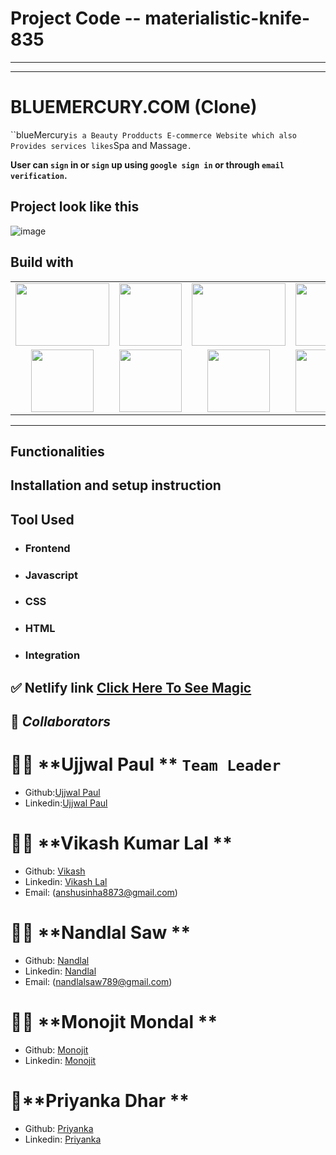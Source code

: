 # Project Code -- materialistic-knife-835

-------------------------------------------------------------------------------------------------------------------------------------------------------------
-------------------------------------------------------------------------------------------------------------------------------------------------------------

# BLUEMERCURY.COM  (Clone)


``blueMercury` is a Beauty Prodducts E-commerce Website which also Provides services likes `Spa and Massage`.`

**User can `sign` in or `sign` up using `google sign in` or through `email verification`.**

## Project look like this

<!-- ![image]() -->

![image](https://user-images.githubusercontent.com/105917542/202596419-9b1af1e5-600f-4da7-91c9-76e547f659da.png)




## Build with

<table  align=center>
  <tr>
 <td align=center> <img src="https://upload.wikimedia.org/wikipedia/commons/thumb/d/d9/Node.js_logo.svg/1280px-Node.js_logo.svg.png"  height=100   width=150 ></td>
     <td align=center> <img src="https://upload.wikimedia.org/wikipedia/commons/thumb/a/a7/React-icon.svg/1280px-React-icon.svg.png" height=100   ></td>
    <td align=center> <img src="https://upload.wikimedia.org/wikipedia/commons/4/49/Redux.png"  height=100   width=150 ></td>
     <td align=center> <img src="https://img.icons8.com/nolan/64/wikipedia.png"  height=100  ></td>
  </tr><tr><td align=center>  <img src="https://img.icons8.com/color/48/null/chakra-ui.png"   width=100  ></td>
   <td align=center> <img src="https://upload.wikimedia.org/wikipedia/commons/thumb/b/b2/Bootstrap_logo.svg/768px-Bootstrap_logo.svg.png"  height=100    ></td>
  <td align=center> <img src="https://git-scm.com/images/logos/downloads/Git-Icon-1788C.png"  height=100  ></td>
  <td align=center> <img src="https://img.icons8.com/plasticine/100/null/github.png"  height=100  ></td>
  </tr>

</table>

<hr/>

## Functionalities

## Installation and setup instruction

## Tool Used

- ### **Frontend**
- ### **Javascript**
- ### **CSS**
- ### **HTML**

- ### **Integration**

## ✅ **Netlify link** [Click Here To See Magic](https://cerulean-brioche-712e23.netlify.app/)

## 🤝 **_Collaborators_**

# 🧔🏻 **Ujjwal Paul ** `Team Leader`

- Github:[Ujjwal Paul](https://github.com/ujjwalpaul005)
- Linkedin:[Ujjwal Paul](https://www.linkedin.com/in/ujjwal-paul-204027235/)


# 👨🏻 **Vikash Kumar Lal ** 

- Github: [Vikash](https://github.com/Therobo77)
- Linkedin: [Vikash Lal](https://www.linkedin.com/in/vikash-lal-001420181/)
- Email: (anshusinha8873@gmail.com)

# 👨🏻 **Nandlal Saw ** 
- Github: [Nandlal](https://github.com/NandlalShah955)
- Linkedin: [Nandlal](https://www.linkedin.com/in/nandlal-saw-a2761822b/)
- Email: (nandlalsaw789@gmail.com)

# 👨🏻 **Monojit Mondal ** 
- Github: [Monojit](https://github.com/ninja-mono1696)
- Linkedin: [Monojit](https://www.linkedin.com/in/monojit1696/)


# 👧**Priyanka Dhar ** 
- Github: [Priyanka](https://github.com/Priyanka4251)
- Linkedin: [Priyanka](https://www.linkedin.com/in/priyanka-dhar89/)




